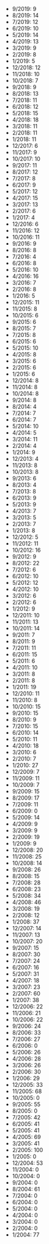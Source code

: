 *  9/2019: 9
*  8/2019: 14
*  7/2019: 12
*  6/2019: 10
*  5/2019: 14
*  4/2019: 13
*  3/2019: 9
*  2/2019: 8
*  1/2019: 5
*  12/2018: 12
*  11/2018: 10
*  10/2018: 7
*  9/2018: 9
*  8/2018: 13
*  7/2018: 11
*  6/2018: 12
*  5/2018: 15
*  4/2018: 18
*  3/2018: 11
*  2/2018: 11
*  1/2018: 11
*  12/2017: 6
*  11/2017: 9
*  10/2017: 10
*  9/2017: 11
*  8/2017: 12
*  7/2017: 8
*  6/2017: 9
*  5/2017: 12
*  4/2017: 15
*  3/2017: 13
*  2/2017: 6
*  1/2017: 4
*  12/2016: 6
*  11/2016: 12
*  10/2016: 11
*  9/2016: 9
*  8/2016: 8
*  7/2016: 4
*  6/2016: 8
*  5/2016: 10
*  4/2016: 16
*  3/2016: 7
*  2/2016: 8
*  1/2016: 5
*  12/2015: 11
*  11/2015: 8
*  10/2015: 6
*  9/2015: 6
*  8/2015: 7
*  7/2015: 8
*  6/2015: 6
*  5/2015: 10
*  4/2015: 8
*  3/2015: 6
*  2/2015: 6
*  1/2015: 6
*  12/2014: 8
*  11/2014: 8
*  10/2014: 8
*  9/2014: 8
*  8/2014: 4
*  7/2014: 7
*  6/2014: 7
*  5/2014: 10
*  4/2014: 5
*  3/2014: 11
*  2/2014: 4
*  1/2014: 9
*  12/2013: 4
*  11/2013: 8
*  10/2013: 8
*  9/2013: 6
*  8/2013: 4
*  7/2013: 8
*  6/2013: 9
*  5/2013: 9
*  4/2013: 7
*  3/2013: 5
*  2/2013: 7
*  1/2013: 8
*  12/2012: 5
*  11/2012: 11
*  10/2012: 16
*  9/2012: 9
*  8/2012: 22
*  7/2012: 6
*  6/2012: 10
*  5/2012: 12
*  4/2012: 10
*  3/2012: 6
*  2/2012: 6
*  1/2012: 9
*  12/2011: 10
*  11/2011: 13
*  10/2011: 14
*  9/2011: 7
*  8/2011: 9
*  7/2011: 11
*  6/2011: 15
*  5/2011: 6
*  4/2011: 10
*  3/2011: 8
*  2/2011: 8
*  1/2011: 19
*  12/2010: 11
*  11/2010: 8
*  10/2010: 15
*  9/2010: 15
*  8/2010: 9
*  7/2010: 15
*  6/2010: 14
*  5/2010: 11
*  4/2010: 18
*  3/2010: 6
*  2/2010: 7
*  1/2010: 27
*  12/2009: 7
*  11/2009: 11
*  10/2009: 7
*  9/2009: 15
*  8/2009: 17
*  7/2009: 11
*  6/2009: 0
*  5/2009: 14
*  4/2009: 9
*  3/2009: 9
*  2/2009: 19
*  1/2009: 9
*  12/2008: 20
*  11/2008: 25
*  10/2008: 14
*  9/2008: 26
*  8/2008: 15
*  7/2008: 28
*  6/2008: 23
*  5/2008: 34
*  4/2008: 46
*  3/2008: 19
*  2/2008: 12
*  1/2008: 37
*  12/2007: 14
*  11/2007: 13
*  10/2007: 20
*  9/2007: 15
*  8/2007: 30
*  7/2007: 24
*  6/2007: 16
*  5/2007: 31
*  4/2007: 18
*  3/2007: 23
*  2/2007: 60
*  1/2007: 38
*  12/2006: 22
*  11/2006: 21
*  10/2006: 22
*  9/2006: 24
*  8/2006: 33
*  7/2006: 27
*  6/2006: 0
*  5/2006: 26
*  4/2006: 28
*  3/2006: 26
*  2/2006: 30
*  1/2006: 29
*  12/2005: 33
*  11/2005: 68
*  10/2005: 0
*  9/2005: 55
*  8/2005: 0
*  7/2005: 42
*  6/2005: 41
*  5/2005: 41
*  4/2005: 69
*  3/2005: 41
*  2/2005: 100
*  1/2005: 0
*  12/2004: 53
*  11/2004: 0
*  10/2004: 0
*  9/2004: 0
*  8/2004: 61
*  7/2004: 0
*  6/2004: 0
*  5/2004: 0
*  4/2004: 0
*  3/2004: 0
*  2/2004: 0
*  1/2004: 77
